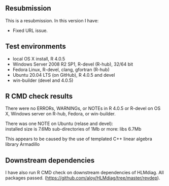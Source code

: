 ## Resubmission
This is a resubmission. In this version I have:

* Fixed URL issue.


## Test environments
* local OS X install, R 4.0.5
* Windows Server 2008 R2 SP1, R-devel (R-hub), 32/64 bit
* Fedora Linux, R-devel, clang, gfortran (R-hub)
* Ubuntu 20.04 LTS (on GitHub), R 4.0.5 and devel
* win-builder (devel and 4.0.5)

## R CMD check results
There were no ERRORs, WARNINGs, or NOTEs in R 4.0.5 or R-devel on 
  OS X, Windows server on R-hub, Fedora, or win-builder.

There was one NOTE on Ubuntu (relase and devel):   
    installed size is  7.6Mb
    sub-directories of 1Mb or more:
      libs   6.7Mb

   This appears to be caused by the use of templated C++ linear 
   algebra library Armadillo

## Downstream dependencies

I have also run R CMD check on downstream dependencies of HLMdiag.
All packages passed. (https://github.com/aloy/HLMdiag/tree/master/revdep).
